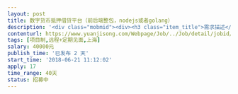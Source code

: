 ```yaml
---                
layout: post       
title: 数字货币抵押借贷平台（前后端整包，nodejs或者golang）           
description: '<div class="mobmid"><div><h3 class="item_title">需求描述</h3><p>一、需求描述：<br/>开发语言：nodejs或者golang优先；java其次；php跟我们自己的技术配置不一致，勿报名。<br/>1。数字货币抵押借贷平台。<br/>做H5网站，不做app<br/>持币用户可以抵押自己的数字货币获取现金，而投资用户有数字货币抵押，可以在降低风险前提下获取较为丰厚的利率。<br/>1。主要流程：借款，投资，抵押，中介管理，个人认证等。<br/>具体原型设计参考如下链接（已经有UI）<br/>https://modao.cc/app/OQIK333JxNwZ26qFDgZKij0tEZEvu1K<br/>需要有一个系统管理员后台。<br/> <br/>二、合作方式：<br/>项目制，远程+见面，费用4w，时间30-45天，可谈。</p></div><!--info end--></div>'     
contenturl: https://www.yuanjisong.com/Webpage/Job/../Job/detail/jobid/101594      
tags: [项目制,远程+定期见面,上海]            
salary: 40000元          
publish_time: '已发布 2 天'         
start_time: '2018-06-21 11:12:02'           
apply: 17                   
time_range: 40天              
status: 招募中                  
---                 
```


